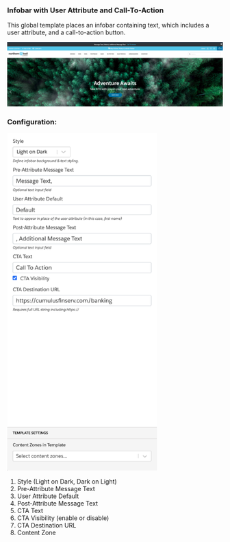 ### Infobar with User Attribute and Call-To-Action

This global template places an infobar containing text, which includes a user attribute, and a call-to-action button.

![Infobar with User Attribute and Call-To-Action](template.png)

### Configuration:

<img src="config.png" alt="Infobar with User Attribute and Call-To-Action Configuration" width="350px"/>

1. Style (Light on Dark, Dark on Light)
2. Pre-Attribute Message Text
3. User Attribute Default
4. Post-Attribute Message Text
5. CTA Text
6. CTA Visibility (enable or disable)
7. CTA Destination URL
8. Content Zone
